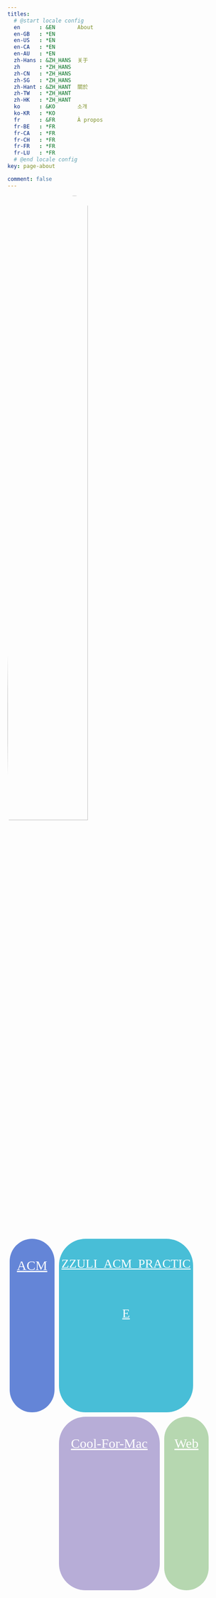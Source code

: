 ```yaml
---
titles:
  # @start locale config
  en      : &EN       About
  en-GB   : *EN
  en-US   : *EN
  en-CA   : *EN
  en-AU   : *EN
  zh-Hans : &ZH_HANS  关于
  zh      : *ZH_HANS
  zh-CN   : *ZH_HANS
  zh-SG   : *ZH_HANS
  zh-Hant : &ZH_HANT  關於
  zh-TW   : *ZH_HANT
  zh-HK   : *ZH_HANT
  ko      : &KO       소개
  ko-KR   : *KO
  fr      : &FR       À propos
  fr-BE   : *FR
  fr-CA   : *FR
  fr-CH   : *FR
  fr-FR   : *FR
  fr-LU   : *FR
  # @end locale config
key: page-about

comment: false
---
```






<a href="https://github.com/Chivas-Regal">
<img src="https://i.loli.net/2021/10/06/r18V35lIOm2KAdW.jpg"
style="
	display: block;
	width: 60%;
	border-radius: 50%;
	top: 200px;
"></a>

<div style="width: 100%;">
<a href="https://github.com/Chivas-Regal/ACM" style="
color: #ffffff;
display: block;
float: left;
padding: 1%;
width: 20%;
"><div style="
                  background-color: #6485D7;
                  border-radius: 60px; 
                  width: 100%;
                  height: 10%;
                  color: white;
                  text-align: center;
                  font-family: Fira Code;
                  font-size: 30px;
                  line-height: 4;
                  ">ACM</div></a>
<a href="https://github.com/Chivas-Regal/ZZULI_ACM_PRACTICE" style="
color: #ffffff;
display: block;
float: left;
padding: 5px;
width: 60%;
"><div style="
                  background-color: #48BED7;
                  border-radius: 60px; 
                  width: 100%;
                  height: 10%;
                  color: white;
                  text-align: center;
                  font-family: Fira Code;
                  font-size: 200%;
                  line-height: 4;
                  ">ZZULI_ACM_PRACTICE</div></a>
<a href="https://github.com/Chivas-Regal/Cool-For-Mac" style="
color: #ffffff;
display: block;
float: left;
width: 45%;
padding: 5px;
"><div style="
                  background-color: #B7ADD7;
                  border-radius: 60px; 
                  width: 100%;
                  height: 10%;
                  color: white;
                  text-align: center;
                  font-family: Fira Code;
                  font-size: 30px;
                  line-height: 4;
                  ">Cool-For-Mac</div></a>
<a href="https://github.com/Chivas-Regal/Web" style="
color: #ffffff;
display: block;
float: left;
padding: 5px;
width: 20%;
"><div style="
                  background-color: #B6D7B0;
                  border-radius: 60px; 
                  width: 100%;
                  height: 10%;
                  color: white;
                  text-align: center;
                  font-family: Fira Code;
                  font-size: 30px;
                  line-height: 4;
                  ">Web</div></a>
</div><br><br><br><br><br>
